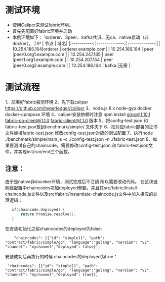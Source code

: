 测试环境
=
* 使用Caliper来测试fabric环境。
* 首先先配置好fabric环境并启动
* 本例环境如下：
1orderer、3peer、kafka共识、无ca、native启动（非docker）。
| IP       | 节点         | 域名|
|:-----------:| :-------------:| :-------------:|
| 10.254.186.164|orderer  |  orderer.example.com|
| 10.254.186.164 | peer |peer0.org1.example.com  |
| 10.254.247.165 | peer |peer1.org1.example.com   |
| 10.254.207.154 | peer  |peer0.org2.example.com  |
| 10.254.186.164 | kafka |无需 |

测试流程
=
1、部署好fabric被测环境
2、先下载caliper https://github.com/hyperledger/caliper
3、node.js 8.x node-gyp docker docker-cpmpose 环境
4、caliper安装依赖时注意 npm install grpc@1.10.1 fabric-ca-client@1.1.0 fabric-client@1.1.0 版本
5、把config-test.json 和 fabric-test.json放到benchmark/simple/ 文件夹下
6、把对应fabric部署的证书文件替换fabric-test.json 修改config-test.json对应的测试配置
7、执行node ./benchmark/simple/main.js -c ./config-test.json -n ./fabric-test.json
8、如果要测试自己的chaincode，需要修改config-test.json 和 fabric-test.json文件，并实现init/run/end三个函数。

注意：
-
由于是native非doceker环境，测试完成后不注销 所以需要改动代码。
在区块链网络配置中chaincodes项加deployed参数，并且在src/fabric/install-chaincode.js文件以及src/fabric/instantiate-chaincode.js文件中加入相应的处理逻辑：
```go
   if(chaincode.deployed) {
       return Promise.resolve();
   }
```
在安装初始化之前chaincodes的deployed为false:
```
    "chaincodes": [{"id": "simple11", "path": "contract/fabric/simple/go", "language":"golang", "version": "v2", "channel": "mychannel","deployed": false}],
```
安装成功后再执行的时候 chaincodes的deployed为true：
```
 "chaincodes": [{"id": "simple11", "path": "contract/fabric/simple/go", "language":"golang", "version": "v2", "channel": "mychannel","deployed": true}],
```
